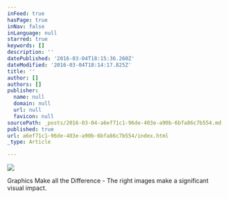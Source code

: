```yaml
---
inFeed: true
hasPage: true
inNav: false
inLanguage: null
starred: true
keywords: []
description: ''
datePublished: '2016-03-04T18:15:36.260Z'
dateModified: '2016-03-04T18:14:17.825Z'
title: ''
author: []
authors: []
publisher:
  name: null
  domain: null
  url: null
  favicon: null
sourcePath: _posts/2016-03-04-a6ef71c1-96de-403e-a90b-6bfa86c7b554.md
published: true
url: a6ef71c1-96de-403e-a90b-6bfa86c7b554/index.html
_type: Article

---
```

![](https://the-grid-user-content.s3-us-west-2.amazonaws.com/29c6f8cc-8533-4f46-b747-ff204827cff0.jpg)

Graphics Make all the Difference - The right images make a significant visual impact.